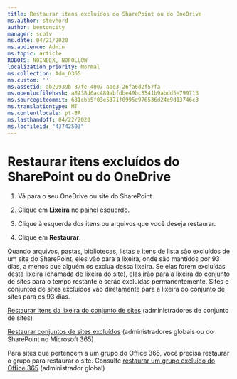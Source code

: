 ```yaml
---
title: Restaurar itens excluídos do SharePoint ou do OneDrive
ms.author: stevhord
author: bentoncity
manager: scotv
ms.date: 04/21/2020
ms.audience: Admin
ms.topic: article
ROBOTS: NOINDEX, NOFOLLOW
localization_priority: Normal
ms.collection: Adm_O365
ms.custom: ''
ms.assetid: ab29939b-37fe-4007-aae3-26fa6d2f57fa
ms.openlocfilehash: a8438d6ac489abfdbe49bc8541b9abdd5e799713
ms.sourcegitcommit: 631cbb5f03e5371f0995e976536d24e9d13746c3
ms.translationtype: MT
ms.contentlocale: pt-BR
ms.lasthandoff: 04/22/2020
ms.locfileid: "43742503"
---
```

# <a name="restore-deleted-items-from-sharepoint-or-onedrive"></a>Restaurar itens excluídos do SharePoint ou do OneDrive

1. Vá para o seu OneDrive ou site do SharePoint.
    
2. Clique em **Lixeira** no painel esquerdo. 
    
3. Clique à esquerda dos itens ou arquivos que você deseja restaurar.
    
4. Clique em **Restaurar**. 
    
Quando arquivos, pastas, bibliotecas, listas e itens de lista são excluídos de um site do SharePoint, eles vão para a lixeira, onde são mantidos por 93 dias, a menos que alguém os exclua dessa lixeira. Se elas forem excluídas desta lixeira (chamada de lixeira do site), elas irão para a lixeira do conjunto de sites para o tempo restante e serão excluídas permanentemente. Sites e conjuntos de sites excluídos vão diretamente para a lixeira do conjunto de sites para os 93 dias.
  
[Restaurar itens da lixeira do conjunto de sites](https://go.microsoft.com/fwlink/?linkid=867800) (administradores de conjunto de sites) 
  
[Restaurar conjuntos de sites excluídos](https://go.microsoft.com/fwlink/?linkid=867660) (administradores globais ou do SharePoint no Microsoft 365) 
  
Para sites que pertencem a um grupo do Office 365, você precisa restaurar o grupo para restaurar o site. Consulte [restaurar um grupo excluído do Office 365](https://go.microsoft.com/fwlink/?linkid=867802) (administrador global) 
  

